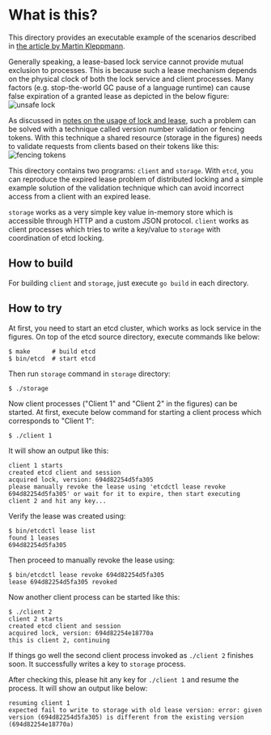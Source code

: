 # What is this?
This directory provides an executable example of the scenarios described in [the article by Martin Kleppmann][fencing].

Generally speaking, a lease-based lock service cannot provide mutual exclusion to processes. This is because such a lease mechanism depends on the physical clock of both the lock service and client processes. Many factors (e.g. stop-the-world GC pause of a language runtime) can cause false expiration of a granted lease as depicted in the below figure: ![unsafe lock][unsafe-lock]

As discussed in [notes on the usage of lock and lease][why], such a problem can be solved with a technique called version number validation or fencing tokens. With this technique a shared resource (storage in the figures) needs to validate requests from clients based on their tokens like this: ![fencing tokens][fencing-tokens]

This directory contains two programs: `client` and `storage`. With `etcd`, you can reproduce the expired lease problem of distributed locking and a simple example solution of the validation technique which can avoid incorrect access from a client with an expired lease.

`storage` works as a very simple key value in-memory store which is accessible through HTTP and a custom JSON protocol. `client` works as client processes which tries to write a key/value to `storage` with coordination of etcd locking.

## How to build

For building `client` and `storage`, just execute `go build` in each directory.

## How to try

At first, you need to start an etcd cluster, which works as lock service in the figures. On top of the etcd source directory, execute commands like below:
```
$ make      # build etcd
$ bin/etcd  # start etcd
```

Then run `storage` command in `storage` directory:
```
$ ./storage
```

Now client processes ("Client 1" and "Client 2" in the figures) can be started. At first, execute below command for starting a client process which corresponds to "Client 1":
```
$ ./client 1
```
It will show an output like this:
```
client 1 starts
created etcd client and session
acquired lock, version: 694d82254d5fa305
please manually revoke the lease using 'etcdctl lease revoke 694d82254d5fa305' or wait for it to expire, then start executing client 2 and hit any key...
```

Verify the lease was created using:
```
$ bin/etcdctl lease list
found 1 leases
694d82254d5fa305
```

Then proceed to manually revoke the lease using:
```
$ bin/etcdctl lease revoke 694d82254d5fa305
lease 694d82254d5fa305 revoked
```

Now another client process can be started like this:
```
$ ./client 2
client 2 starts
created etcd client and session
acquired lock, version: 694d82254e18770a
this is client 2, continuing
```
If things go well the second client process invoked as `./client 2` finishes soon. It successfully writes a key to `storage` process. 

After checking this, please hit any key for `./client 1` and resume the process. It will show an output like below:
```
resuming client 1
expected fail to write to storage with old lease version: error: given version (694d82254d5fa305) is different from the existing version (694d82254e18770a)
```

[fencing]: https://martin.kleppmann.com/2016/02/08/how-to-do-distributed-locking.html
[fencing-tokens]: https://martin.kleppmann.com/2016/02/fencing-tokens.png
[unsafe-lock]: https://martin.kleppmann.com/2016/02/unsafe-lock.png
[why]: https://etcd.io/docs/next/learning/why/#notes-on-the-usage-of-lock-and-lease
